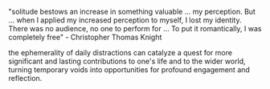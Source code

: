 "solitude bestows an increase in something valuable ... my perception. But ... when I applied my increased perception to myself, I lost my identity. There was no audience, no one to perform for ... To put it romantically, I was completely free" - Christopher Thomas Knight

 the ephemerality of
daily distractions can catalyze a quest for more
significant and lasting contributions to one's life
and to the wider world, turning temporary voids
into opportunities for profound engagement and
reflection.